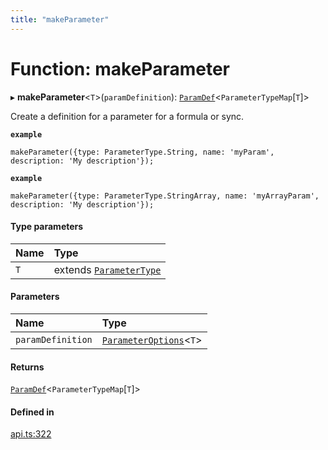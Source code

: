 ```yaml
---
title: "makeParameter"
---
```

# Function: makeParameter

▸ **makeParameter**<`T`\>(`paramDefinition`): [`ParamDef`](../interfaces/ParamDef.md)<`ParameterTypeMap`[`T`]\>

Create a definition for a parameter for a formula or sync.

**`example`**
```
makeParameter({type: ParameterType.String, name: 'myParam', description: 'My description'});
```

**`example`**
```
makeParameter({type: ParameterType.StringArray, name: 'myArrayParam', description: 'My description'});
```

#### Type parameters

| Name | Type |
| :------ | :------ |
| `T` | extends [`ParameterType`](../enums/ParameterType.md) |

#### Parameters

| Name | Type |
| :------ | :------ |
| `paramDefinition` | [`ParameterOptions`](../types/ParameterOptions.md)<`T`\> |

#### Returns

[`ParamDef`](../interfaces/ParamDef.md)<`ParameterTypeMap`[`T`]\>

#### Defined in

[api.ts:322](https://github.com/coda/packs-sdk/blob/main/api.ts#L322)
